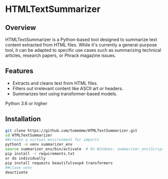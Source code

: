 # HTMLTextSummarizer

## Overview
HTMLTextSummarizer is a Python-based tool designed to summarize text content extracted from HTML files. While it's currently a general-purpose tool, it can be adapted to specific use cases such as summarizing technical articles, research papers, or Phrack magazine issues.

## Features
- Extracts and cleans text from HTML files.
- Filters out irrelevant content like ASCII art or headers.
- Summarizes text using transformer-based models.

Python 3.6 or higher
## Installation
```bash
git clone https://github.com/tomemme/HTMLTextSummarizer.git
cd HTMLTextSummarizer
##create a virtual environment for imports
python3 -m venv summarizer_env
source summarizer_env/bin/activate  # On Windows: summarizer_env\Scripts\activate
pip install -r requirements.txt
or do individually
pip install requests beautifulsoup4 transformers
##close venv
deactivate


